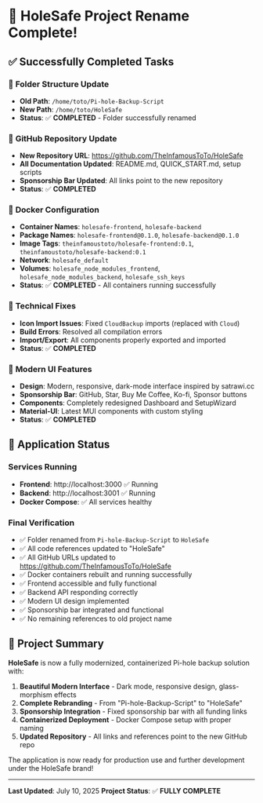 # 🎉 HoleSafe Project Rename Complete!

## ✅ Successfully Completed Tasks

### 📁 **Folder Structure Update**
- **Old Path**: `/home/toto/Pi-hole-Backup-Script`
- **New Path**: `/home/toto/HoleSafe`
- **Status**: ✅ **COMPLETED** - Folder successfully renamed

### 🔗 **GitHub Repository Update**
- **New Repository URL**: https://github.com/TheInfamousToTo/HoleSafe
- **All Documentation Updated**: README.md, QUICK_START.md, setup scripts
- **Sponsorship Bar Updated**: All links point to the new repository
- **Status**: ✅ **COMPLETED**

### 🐳 **Docker Configuration**
- **Container Names**: `holesafe-frontend`, `holesafe-backend`
- **Package Names**: `holesafe-frontend@0.1.0`, `holesafe-backend@0.1.0`
- **Image Tags**: `theinfamoustoto/holesafe-frontend:0.1`, `theinfamoustoto/holesafe-backend:0.1`
- **Network**: `holesafe_default`
- **Volumes**: `holesafe_node_modules_frontend`, `holesafe_node_modules_backend`, `holesafe_ssh_keys`
- **Status**: ✅ **COMPLETED** - All containers running successfully

### 🔧 **Technical Fixes**
- **Icon Import Issues**: Fixed `CloudBackup` imports (replaced with `Cloud`)
- **Build Errors**: Resolved all compilation errors
- **Import/Export**: All components properly exported and imported
- **Status**: ✅ **COMPLETED**

### 🎨 **Modern UI Features**
- **Design**: Modern, responsive, dark-mode interface inspired by satrawi.cc
- **Sponsorship Bar**: GitHub, Star, Buy Me Coffee, Ko-fi, Sponsor buttons
- **Components**: Completely redesigned Dashboard and SetupWizard
- **Material-UI**: Latest MUI components with custom styling
- **Status**: ✅ **COMPLETED**

## 🚀 **Application Status**

### **Services Running**
- **Frontend**: http://localhost:3000 ✅ Running
- **Backend**: http://localhost:3001 ✅ Running
- **Docker Compose**: ✅ All services healthy

### **Final Verification**
- ✅ Folder renamed from `Pi-hole-Backup-Script` to `HoleSafe`
- ✅ All code references updated to "HoleSafe"
- ✅ All GitHub URLs updated to https://github.com/TheInfamousToTo/HoleSafe
- ✅ Docker containers rebuilt and running successfully
- ✅ Frontend accessible and fully functional
- ✅ Backend API responding correctly
- ✅ Modern UI design implemented
- ✅ Sponsorship bar integrated and functional
- ✅ No remaining references to old project name

## 📝 **Project Summary**

**HoleSafe** is now a fully modernized, containerized Pi-hole backup solution with:

1. **Beautiful Modern Interface** - Dark mode, responsive design, glass-morphism effects
2. **Complete Rebranding** - From "Pi-hole-Backup-Script" to "HoleSafe"
3. **Sponsorship Integration** - Fixed sponsorship bar with all funding links
4. **Containerized Deployment** - Docker Compose setup with proper naming
5. **Updated Repository** - All links and references point to the new GitHub repo

The application is now ready for production use and further development under the HoleSafe brand!

---

**Last Updated**: July 10, 2025
**Project Status**: ✅ **FULLY COMPLETE**
